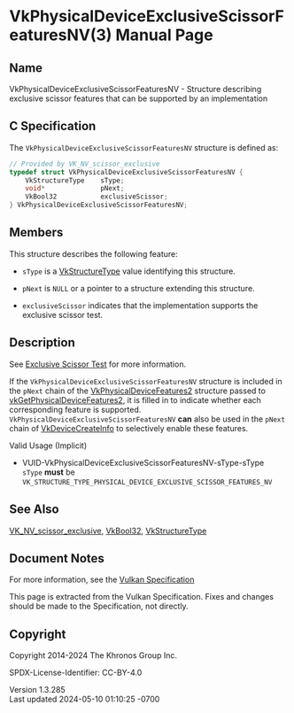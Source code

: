 # VkPhysicalDeviceExclusiveScissorFeaturesNV(3) Manual Page

## Name

VkPhysicalDeviceExclusiveScissorFeaturesNV - Structure describing
exclusive scissor features that can be supported by an implementation



## <a href="#_c_specification" class="anchor"></a>C Specification

The `VkPhysicalDeviceExclusiveScissorFeaturesNV` structure is defined
as:

``` c
// Provided by VK_NV_scissor_exclusive
typedef struct VkPhysicalDeviceExclusiveScissorFeaturesNV {
    VkStructureType    sType;
    void*              pNext;
    VkBool32           exclusiveScissor;
} VkPhysicalDeviceExclusiveScissorFeaturesNV;
```

## <a href="#_members" class="anchor"></a>Members

This structure describes the following feature:

- `sType` is a [VkStructureType](https://registry.khronos.org/vulkan/specs/1.3-extensions/man/html/VkStructureType.html) value identifying
  this structure.

- `pNext` is `NULL` or a pointer to a structure extending this
  structure.

- <span id="features-exclusiveScissor"></span> `exclusiveScissor`
  indicates that the implementation supports the exclusive scissor test.

## <a href="#_description" class="anchor"></a>Description

See <a
href="https://registry.khronos.org/vulkan/specs/1.3-extensions/html/vkspec.html#fragops-exclusive-scissor"
target="_blank" rel="noopener">Exclusive Scissor Test</a> for more
information.

If the `VkPhysicalDeviceExclusiveScissorFeaturesNV` structure is
included in the `pNext` chain of the
[VkPhysicalDeviceFeatures2](https://registry.khronos.org/vulkan/specs/1.3-extensions/man/html/VkPhysicalDeviceFeatures2.html) structure
passed to
[vkGetPhysicalDeviceFeatures2](https://registry.khronos.org/vulkan/specs/1.3-extensions/man/html/vkGetPhysicalDeviceFeatures2.html), it is
filled in to indicate whether each corresponding feature is supported.
`VkPhysicalDeviceExclusiveScissorFeaturesNV` **can** also be used in the
`pNext` chain of [VkDeviceCreateInfo](https://registry.khronos.org/vulkan/specs/1.3-extensions/man/html/VkDeviceCreateInfo.html) to
selectively enable these features.

Valid Usage (Implicit)

- <a href="#VUID-VkPhysicalDeviceExclusiveScissorFeaturesNV-sType-sType"
  id="VUID-VkPhysicalDeviceExclusiveScissorFeaturesNV-sType-sType"></a>
  VUID-VkPhysicalDeviceExclusiveScissorFeaturesNV-sType-sType  
  `sType` **must** be
  `VK_STRUCTURE_TYPE_PHYSICAL_DEVICE_EXCLUSIVE_SCISSOR_FEATURES_NV`

## <a href="#_see_also" class="anchor"></a>See Also

[VK_NV_scissor_exclusive](https://registry.khronos.org/vulkan/specs/1.3-extensions/man/html/VK_NV_scissor_exclusive.html),
[VkBool32](https://registry.khronos.org/vulkan/specs/1.3-extensions/man/html/VkBool32.html), [VkStructureType](https://registry.khronos.org/vulkan/specs/1.3-extensions/man/html/VkStructureType.html)

## <a href="#_document_notes" class="anchor"></a>Document Notes

For more information, see the <a
href="https://registry.khronos.org/vulkan/specs/1.3-extensions/html/vkspec.html#VkPhysicalDeviceExclusiveScissorFeaturesNV"
target="_blank" rel="noopener">Vulkan Specification</a>

This page is extracted from the Vulkan Specification. Fixes and changes
should be made to the Specification, not directly.

## <a href="#_copyright" class="anchor"></a>Copyright

Copyright 2014-2024 The Khronos Group Inc.

SPDX-License-Identifier: CC-BY-4.0

Version 1.3.285  
Last updated 2024-05-10 01:10:25 -0700
